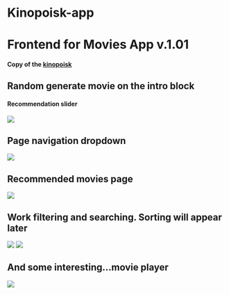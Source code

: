 # Kinopoisk-app

<h1>Frontend for Movies App <span> v.1.01</span></h1>
<h4>Copy of the <a target="blank" href="https://hd.kinopoisk.ru">kinopoisk</a></h4>

<h2>Random generate movie on the intro block</h2>
<h4>Recommendation slider</h4>


<img src="https://user-images.githubusercontent.com/59182850/226594681-5c8b5198-5dc3-4281-92d8-84ec353a3f06.png"/>

<h2>Page navigation dropdown</h2>

<img src="https://user-images.githubusercontent.com/59182850/226589765-e1b0bc6e-17e6-4106-aac5-ab6c07bf9d66.png"/>



<h2>Recommended movies page</h2>

<img src="https://user-images.githubusercontent.com/59182850/226591117-83d03ff5-6b98-4444-83b8-85c7818a704d.png"/>



<h2>Work filtering and searching. Sorting will appear later</h2>

<img src="https://user-images.githubusercontent.com/59182850/226592095-bdb302d6-63cd-4c67-870d-e89e25381b84.png"/>

<img src="https://user-images.githubusercontent.com/59182850/226593114-9d389f3d-c363-4e4b-828e-a2d3cbf94c99.png"/>



<h2>And some interesting...movie player</h2>

<img src="https://user-images.githubusercontent.com/59182850/226594198-9cbaf8ea-6f7e-4ef7-8bea-e69cd93ddefc.png"/>



